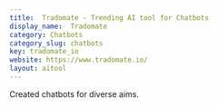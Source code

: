 ```yaml
---
title:  Tradomate - Trending AI tool for Chatbots
display_name:  Tradomate
category: Chatbots
category_slug: chatbots
key: tradomate_io
website: https://www.tradomate.io/
layout: aitool
---
```


Created chatbots for diverse aims.
